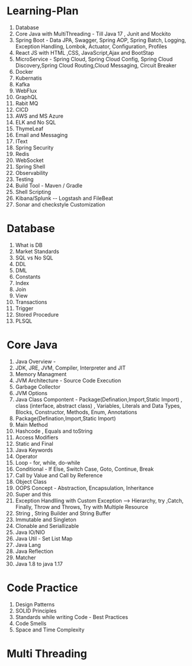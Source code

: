 # Learning-Plan

1. Database
2. Core Java with MultiThreading - Till Java 17 , Junit and Mockito
3. Spring Boot - Data JPA, Swagger, Spring AOP, Spring Batch, Logging, Exception Handling, Lombok, Actuator, Configuration, Profiles
4. React JS with HTML ,CSS, JavaScript,Ajax and BootStap
5. MicroService - Spring Cloud, Spring Cloud Config, Spring Cloud Discovery,Spring Cloud Routing,Cloud Messaging, Circuit Breaker
6. Docker
7. Kubernatis
8. Kafka
9. WebFlux
10. GraphQL
11. Rabit MQ
12. CICD
13. AWS and MS Azure
14. ELK and No SQL
15. ThymeLeaf
16. Email and Messaging
17. IText
18. Spring Security
19. Redis
20. WebSocket
21. Spring Shell
22. Observability
23. Testing
24. Build Tool - Maven / Gradle
25. Shell Scripting
26. Kibana/Splunk -- Logstash and FileBeat
27. Sonar and checkstyle Customization


# Database
1. What is DB
2. Market Standards
3. SQL vs No SQL
4. DDL
5. DML
6. Constants
7. Index
8. Join
9. View
10. Transactions
11. Trigger
12. Stored Procedure
13. PLSQL

# Core Java

1. Java Overview - 
2. JDK, JRE, JVM, Compiler, Interpreter and JIT
3. Memory Managment
4. JVM Architecture - Source Code Execution
5. Garbage Collector
6. JVM Options
7. Java Class Compontent - Package(Defination,Import,Static Import) , class (interface, abstract class) , Variables, Literals and Data Types, Blocks, Constructor, Methods, Enum, Annotations
8. Package(Defination,Import,Static Import)
9. Main Method
10. Hashcode , Equals and toString
11. Access Modifiers
12. Static and Final
13. Java Keywords
14. Operator
15. Loop - for, while, do-while
16. Conditional - If Else, Switch Case, Goto, Continue, Break
17. Call by Value and Call by Reference
18. Object Class
19. OOPS Concept - Abstraction, Encapsulation, Inheritance
20. Super and this
21. Exception Handlling with Custom Exception --> Hierarchy, try ,Catch, Finally, Throw and Throws, Try with Multiple Resource
22. String , String Builder and String Buffer
23. Immutable and Singleton
24. Clonable and Seriallizable
25. Java IO/NIO
26. Java Util - Set List Map
27. Java Lang
28. Java Reflection
29. Matcher
30. Java 1.8 to java 1.17

# Code Practice 
1. Design Patterns
2. SOLID Principles
3. Standards while writing Code - Best Practices
4. Code Smells
5. Space and Time Complexity

# Multi Threading
